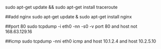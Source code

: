 sudo apt-get update && sudo apt-get install traceroute 


##add nginx
sudo apt-get update & sudo apt-get install nginx

##port 80 
sudo tcpdump -i eth0 -nn -s0 -v port 80 and host not 168.63.129.16

##icmp
sudo tcpdump -nni eth0  icmp and host 10.1.2.4 and host 10.2.5.10

